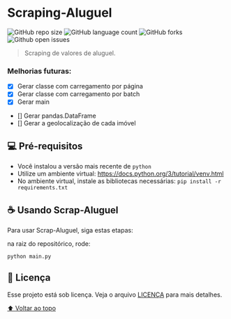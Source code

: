 # Scraping-Aluguel

<!---Esses são exemplos. Veja https://shields.io para outras pessoas ou para personalizar este conjunto de escudos. Você pode querer incluir dependências, status do projeto e informações de licença aqui--->

![GitHub repo size](https://img.shields.io/github/repo-size/alehkiz/Scraping-Aluguel?style=for-the-badge)
![GitHub language count](https://img.shields.io/github/languages/count/alehkiz/Scraping-Aluguel?style=for-the-badge)
![GitHub forks](https://img.shields.io/github/forks/alehkiz/Scraping-Aluguel?style=for-the-badge)
![Github open issues](https://img.shields.io/github/issues/alehkiz/Scraping-Aluguel?style=for-the-badge)


> Scraping de valores de aluguel.

### Melhorias futuras:

- [x] Gerar classe com carregamento por página
- [x] Gerar classe com carregamento por batch
- [x] Gerar main
- [] Gerar pandas.DataFrame
- [] Gerar a geolocalização de cada imóvel

## 💻 Pré-requisitos

* Você instalou a versão mais recente de `python`
* Utilize um ambiente virtual: https://docs.python.org/3/tutorial/venv.html
* No ambiente virtual, instale as bibliotecas necessárias: `pip install -r requirements.txt`

## ☕ Usando Scrap-Aluguel

Para usar Scrap-Aluguel, siga estas etapas:

na raiz do repositórico, rode:

```
python main.py
```


## 📝 Licença

Esse projeto está sob licença. Veja o arquivo [LICENÇA](LICENSE) para mais detalhes.

[⬆ Voltar ao topo](#Scraping-Aluguel)<br>
